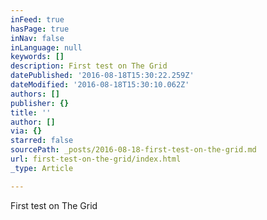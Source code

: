 ```yaml
---
inFeed: true
hasPage: true
inNav: false
inLanguage: null
keywords: []
description: First test on The Grid
datePublished: '2016-08-18T15:30:22.259Z'
dateModified: '2016-08-18T15:30:10.062Z'
authors: []
publisher: {}
title: ''
author: []
via: {}
starred: false
sourcePath: _posts/2016-08-18-first-test-on-the-grid.md
url: first-test-on-the-grid/index.html
_type: Article

---
```

First test on The Grid